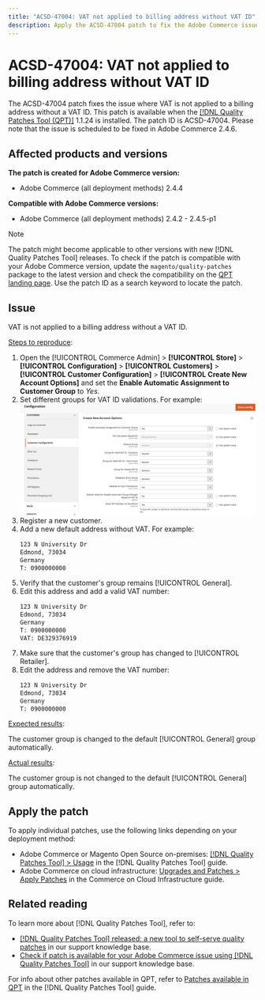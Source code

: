```yaml
---
title: "ACSD-47004: VAT not applied to billing address without VAT ID"
description: Apply the ACSD-47004 patch to fix the Adobe Commerce issue where VAT is not applied to a billing address without a VAT ID.
---
```


# ACSD-47004: VAT not applied to billing address without VAT ID

The ACSD-47004 patch fixes the issue where VAT is not applied to a billing address without a VAT ID. This patch is available when the [[!DNL Quality Patches Tool (QPT)]](/help/announcements/adobe-commerce-announcements/magento-quality-patches-released-new-tool-to-self-serve-quality-patches.md)  1.1.24 is installed. The patch ID is ACSD-47004. Please note that the issue is scheduled to be fixed in Adobe Commerce 2.4.6.

## Affected products and versions

**The patch is created for Adobe Commerce version:**

* Adobe Commerce (all deployment methods) 2.4.4

**Compatible with Adobe Commerce versions:**

* Adobe Commerce (all deployment methods) 2.4.2 - 2.4.5-p1

>[!NOTE]
>
>The patch might become applicable to other versions with new [!DNL Quality Patches Tool] releases. To check if the patch is compatible with your Adobe Commerce version, update the `magento/quality-patches` package to the latest version and check the compatibility on the [QPT landing page](https://experienceleague.adobe.com/tools/commerce-quality-patches/index.html). Use the patch ID as a search keyword to locate the patch.

## Issue

VAT is not applied to a billing address without a VAT ID.

<u>Steps to reproduce</u>:

1. Open the [!UICONTROL Commerce Admin] > **[!UICONTROL Store]** > **[!UICONTROL Configuration]** > **[!UICONTROL Customers]** > **[!UICONTROL Customer Configuration]** > **[!UICONTROL Create New Account Options]** and set the **Enable Automatic Assignment to Customer Group** to *Yes*.
1. Set different groups for VAT ID validations. For example:
![VAT-ID-validations](assets/vat-id-validations.png)
1. Register a new customer.
1. Add a new default address without VAT. For example:  
    ```
    123 N University Dr
    Edmond, 73034
    Germany
    T: 0900000000
    ```
1. Verify that the customer's group remains [!UICONTROL General].
1. Edit this address and add a valid VAT number:
    ```
    123 N University Dr
    Edmond, 73034
    Germany
    T: 0900000000
    VAT: DE329376919
    ```
1. Make sure that the customer's group has changed to [!UICONTROL Retailer].
1. Edit the address and remove the VAT number:
    ```
    123 N University Dr
    Edmond, 73034
    Germany
    T: 0900000000
    ```

<u>Expected results</u>:

The customer group is changed to the default [!UICONTROL General] group automatically.

<u>Actual results</u>:

The customer group is not changed to the default [!UICONTROL General] group automatically.

## Apply the patch

To apply individual patches, use the following links depending on your deployment method:

* Adobe Commerce or Magento Open Source on-premises: [[!DNL Quality Patches Tool] > Usage](https://experienceleague.adobe.com/docs/commerce-operations/tools/quality-patches-tool/usage.html) in the [!DNL Quality Patches Tool] guide.
* Adobe Commerce on cloud infrastructure: [Upgrades and Patches > Apply Patches](https://experienceleague.adobe.com/docs/commerce-cloud-service/user-guide/develop/upgrade/apply-patches.html) in the Commerce on Cloud Infrastructure guide.

## Related reading

To learn more about [!DNL Quality Patches Tool], refer to:

* [[!DNL Quality Patches Tool] released: a new tool to self-serve quality patches](/help/announcements/adobe-commerce-announcements/magento-quality-patches-released-new-tool-to-self-serve-quality-patches.md) in our support knowledge base.
* [Check if patch is available for your Adobe Commerce issue using [!DNL Quality Patches Tool]](/help/support-tools/patches-available-in-qpt-tool/check-patch-for-magento-issue-with-magento-quality-patches.md) in our support knowledge base.

For info about other patches available in QPT, refer to [Patches available in QPT](https://experienceleague.adobe.com/tools/commerce-quality-patches/index.html) in the [!DNL Quality Patches Tool] guide.
